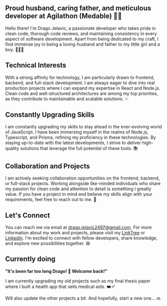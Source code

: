 ## Proud husband, caring father, and meticulous developer at Agilathon (Medable) 👨‍💻
Hello there! I'm Drago Jelavic, a passionate developer who takes pride in clean code, thorough code reviews, and maintaining consistency in every aspect of software development. Apart from being dedicated to my craft, I find immense joy in being a loving husband and father to my little girl and a boy. 👨‍👩‍👧

## Technical Interests
With a strong affinity for technology, I am particularly drawn to frontend, backend, and full-stack development. I am always eager to dive into real production projects where I can expand my expertise in React and Node.js. Clean code and well-structured architectures are among my top priorities, as they contribute to maintainable and scalable solutions. ✨

## Constantly Upgrading Skills
I am constantly upgrading my skills to stay ahead in the ever-evolving world of JavaScript. I have been immersing myself in the realms of Node.js, Typescript, and Prisma, refining my proficiency in these technologies. By staying up-to-date with the latest developments, I strive to deliver high-quality solutions that leverage the full potential of these tools. 📚

## Collaboration and Projects
I am actively seeking collaboration opportunities on the frontend, backend, or full-stack projects. Working alongside like-minded individuals who share my passion for clean code and attention to detail is something I greatly value. If you have a project in mind and believe my skills align with your requirements, feel free to reach out to me. 🤝

## Let's Connect
You can reach me via email at drago.jelavic2497@gmail.com. For more information about my work and projects, please visit my [LinkTree](https://linktr.ee/djelavic) or [LinkedIn](https://www.linkedin.com/in/drago-jelavi%C4%87-564b64180/). I'm excited to connect with fellow developers, share knowledge, and explore new possibilities together. 😄

## Currently doing 
**"It's been far too long Drago! 🎉 Welcome back!"**

I am currently upgrading my old projects such as my final thesis paper where I built a health app that sells medical aids. ❤️‍🩹

Will also update the other projects a bit. And hopefully, start a new one... 🔜

